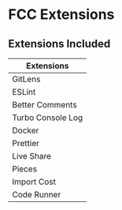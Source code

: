 # FCC Extensions

## Extensions Included
| Extensions          |
| ------------------- |
| GitLens             |
| ESLint              |
| Better Comments     |
| Turbo Console Log   |
| Docker              |
| Prettier            |
| Live Share          |
| Pieces              |
| Import Cost         |
| Code Runner         |